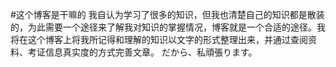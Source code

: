 #这个博客是干嘛的
我自认为学习了很多的知识，但我也清楚自己的知识都是散装的，为此需要一个途径来了解我对知识的掌握情况，博客就是一个合适的途径。我将在这个博客上将我所记得和理解的知识以文字的形式整理出来，并通过查阅资料、考证信息真实度的方式完善文章。 
だから、私頑張ります。
